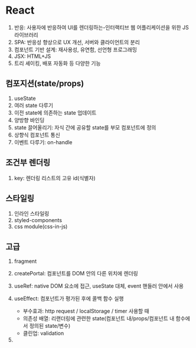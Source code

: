 # React

1. 반응: 사용자에 반응하여 UI를 렌더링하는-인터랙티브 웹 어플리케이션을 위한 JS 라이브러리
1. SPA: 반응성 향상으로 UX 개선, 서버와 클라이언트의 분리
1. 컴포넌트 기반 설계: 재사용성, 유연함, 선언형 프로그래밍
1. JSX: HTML+JS
1. 트리 셰이킹, 배포 자동화 등 다양한 기능

## 컴포지션(state/props)

1. useState
2. 여러 state 다루기
3. 이전 state에 의존하는 state 업데이트
4. 양방향 바인딩
5. state 끌어올리기: 자식 간에 공유할 state를 부모 컴포넌트에 정의
6. 상향식 컴포넌트 통신
7. 이벤트 다루기: on-handle

## 조건부 렌더링

1. key: 렌더링 리스트의 고유 id(식별자)

## 스타일링

1. 인라인 스타일링
2. styled-components
3. css module(css-in-js)

## 고급

1. fragment
2. createPortal: 컴포넌트를 DOM 안의 다른 위치에 렌더링
3. useRef: native DOM 요소에 접근, useState 대체, event 핸들러 안에서 사용
4. useEffect: 컴포넌트가 평가된 후에 콜백 함수 실행

   - 부수효과: http request / localStorage / timer 사용할 때
   - 의존성 배열: 리랜더링에 관련한 state(컴포넌트 내/props/컴포넌트 내 함수에서 정의된 state/변수)
   - 클린업: validation

5.
